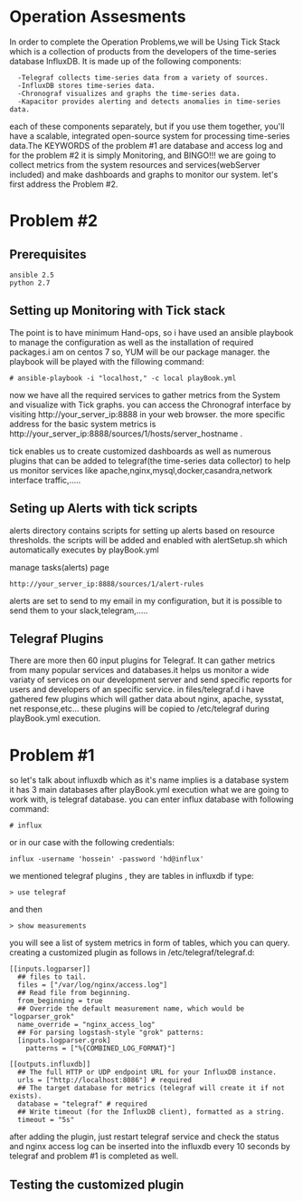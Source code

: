 # Operation Assesments
In order to complete the Operation Problems,we will be Using Tick Stack which is a collection of products
from the developers of the time-series database InfluxDB. It is made up of the following components:
```
  -Telegraf collects time-series data from a variety of sources.
  -InfluxDB stores time-series data.
  -Chronograf visualizes and graphs the time-series data.
  -Kapacitor provides alerting and detects anomalies in time-series data.
```

each of these components separately, but if you use them together, you'll have a scalable, integrated 
open-source system for processing time-series data.The KEYWORDS of the problem #1 are database and 
access log and for the problem #2 it is simply Monitoring, and BINGO!!!
we are going to collect metrics from the system resources and services(webServer included) and make 
dashboards and graphs to monitor our system. let's first address the Problem #2.

# Problem #2

## Prerequisites

```
ansible 2.5
python 2.7
```

## Setting up Monitoring with Tick stack

The point is to have minimum Hand-ops, so i have used an ansible playbook to manage the configuration
as well as the installation of required packages.i am on centos 7 so, YUM will be our package manager.
the playbook will be played with the fillowing command:

```
# ansible-playbook -i "localhost," -c local playBook.yml
```

now we have all the required services to gather metrics from the System and visualize with Tick graphs.
you can access the Chronograf interface by visiting http://your_server_ip:8888 in your web browser.
the more specific address for the basic system metrics is http://your_server_ip:8888/sources/1/hosts/server_hostname .

tick enables us to create customized dashboards as well as numerous plugins that can be added to telegraf(the time-series data collector)
to help us monitor services like apache,nginx,mysql,docker,casandra,network interface traffic,.....

## Seting up Alerts with tick scripts

alerts directory contains scripts for setting up alerts based on resource thresholds. the scripts will be added and enabled 
with alertSetup.sh which automatically executes by playBook.yml

manage tasks(alerts) page 
```
http://your_server_ip:8888/sources/1/alert-rules
```
alerts are set to send to my email in my configuration, but it is possible to send them to your slack,telegram,.....

## Telegraf Plugins

There are more then 60 input plugins for Telegraf. It can gather metrics from many popular services and databases.it helps us
monitor a wide variaty of services on our development server and send specific reports for users and developers of an specific service.
in files/telegraf.d i have gathered few plugins which will gather data about nginx, apache, sysstat, net response,etc...
these plugins will be copied to /etc/telegraf during playBook.yml execution.

# Problem #1

so let's talk about influxdb which as it's name implies is a database system it has 3 main databases after playBook.yml execution
what we are going to work with, is telegraf database. you can enter influx database with following command:

```
# influx
```
or in our case with the following credentials:

```
influx -username 'hossein' -password 'hd@influx'
```
we mentioned telegraf plugins , they are tables in influxdb if type:
```
> use telegraf
```
and then 
```
> show measurements
```
you will see a list of system metrics in form of tables, which you can query.
creating a customized plugin as follows in /etc/telegraf/telegraf.d:

```
[[inputs.logparser]]
  ## files to tail.
  files = ["/var/log/nginx/access.log"]
  ## Read file from beginning.
  from_beginning = true
  ## Override the default measurement name, which would be "logparser_grok"
  name_override = "nginx_access_log"
  ## For parsing logstash-style "grok" patterns:
  [inputs.logparser.grok]
    patterns = ["%{COMBINED_LOG_FORMAT}"]

[[outputs.influxdb]]
  ## The full HTTP or UDP endpoint URL for your InfluxDB instance.
  urls = ["http://localhost:8086"] # required
  ## The target database for metrics (telegraf will create it if not exists).
  database = "telegraf" # required
  ## Write timeout (for the InfluxDB client), formatted as a string.
  timeout = "5s"
```
after adding the plugin, just restart telegraf service and check the status and 
nginx access log can be inserted into the influxdb every 10 seconds by telegraf and
problem #1 is completed as well.

## Testing the customized plugin
